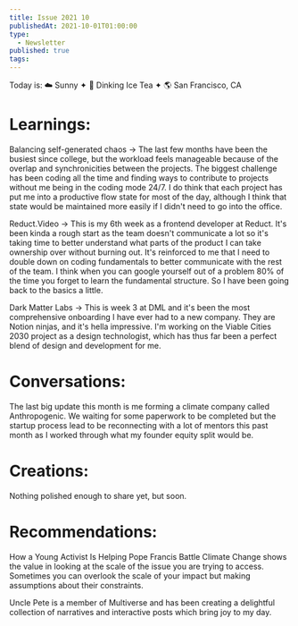 ```yaml
---
title: Issue 2021 10
publishedAt: 2021-10-01T01:00:00
type:
  - Newsletter
published: true
tags:
---
```


Today is: ☁️ Sunny ✦ 🍵 Dinking Ice Tea ✦ 🌎 San Francisco, CA

# Learnings:

Balancing self-generated chaos → The last few months have been the busiest since college, but the workload feels manageable because of the overlap and synchronicities between the projects. The biggest challenge has been coding all the time and finding ways to contribute to projects without me being in the coding mode 24/7. I do think that each project has put me into a productive flow state for most of the day, although I think that state would be maintained more easily if I didn't need to go into the office.

Reduct.Video → This is my 6th week as a frontend developer at Reduct. It's been kinda a rough start as the team doesn't communicate a lot so it's taking time to better understand what parts of the product I can take ownership over without burning out. It's reinforced to me that I need to double down on coding fundamentals to better communicate with the rest of the team. I think when you can google yourself out of a problem 80% of the time you forget to learn the fundamental structure. So I have been going back to the basics a little.

Dark Matter Labs → This is week 3 at DML and it's been the most comprehensive onboarding I have ever had to a new company. They are Notion ninjas, and it's hella impressive. I'm working on the Viable Cities 2030 project as a design technologist, which has thus far been a perfect blend of design and development for me.

# Conversations:

The last big update this month is me forming a climate company called Anthropogenic. We waiting for some paperwork to be completed but the startup process lead to be reconnecting with a lot of mentors this past month as I worked through what my founder equity split would be.

# Creations:

Nothing polished enough to share yet, but soon.

# Recommendations:

How a Young Activist Is Helping Pope Francis Battle Climate Change shows the value in looking at the scale of the issue you are trying to access. Sometimes you can overlook the scale of your impact but making assumptions about their constraints.

Uncle Pete is a member of Multiverse and has been creating a delightful collection of narratives and interactive posts which bring joy to my day.


